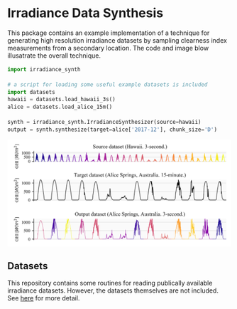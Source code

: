 # Irradiance Data Synthesis

This package contains an example implementation of a technique for generating high resolution irradiance datasets by sampling clearness index measurements from a secondary location. The code and image blow illusatrate the overall technique.


```python
import irradiance_synth

# a script for loading some useful example datasets is included
import datasets
hawaii = datasets.load_hawaii_3s()
alice = datasets.load_alice_15m()

synth = irradiance_synth.IrradianceSynthesizer(source=hawaii)
output = synth.synthesize(target=alice['2017-12'], chunk_size='D')
```

![Rainbow example](https://github.com/Ekistica/irradiance_synth/raw/master/figures/rainbow_example.png?s=500)

## Datasets

This repository contains some routines for reading publically available irradiance datasets. However, the datasets themselves are not included. See [here](https://github.com/Ekistica/irradiance_synth/blob/master/datasets/README.md) for more detail.
